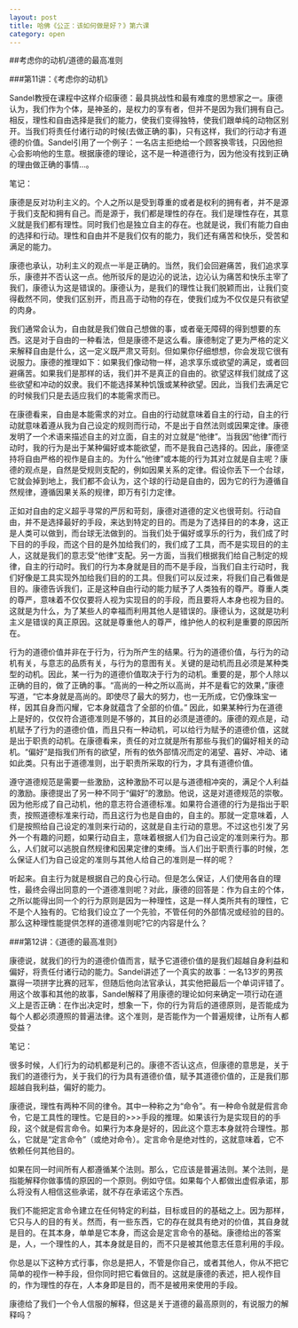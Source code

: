 ```yaml
---
layout: post
title: 哈佛《公正：该如何做是好？》第六课
category: open
---
```

##考虑你的动机/道德的最高准则

###第11讲：《考虑你的动机》

Sandel教授在课程中这样介绍康德：最具挑战性和最有难度的思想家之一。康德认为，我们作为个体，是神圣的，是权力的享有者，但并不是因为我们拥有自己。相反，理性和自由选择是我们的能力，使我们变得独特，使我们跟单纯的动物区别开。当我们将责任付诸行动的时候(去做正确的事)，只有这样，我们的行动才有道德的价值。Sandel引用了一个例子：一名店主拒绝给一个顾客换零钱，只因他担心会影响他的生意。根据康德的理论，这不是一种道德行为，因为他没有找到正确的理由做正确的事情...。

笔记：

康德是反对功利主义的。个人之所以是受到尊重的或者是权利的拥有者，并不是源于我们支配和拥有自己。而是源于，我们都是理性的存在。我们是理性存在，其意义就是我们都有理性。同时我们也是独立自主的存在。也就是说，我们有能力自由的选择和行动。理性和自由并不是我们仅有的能力，我们还有痛苦和快乐，受苦和满足的能力。

康德也承认，功利主义的观点一半是正确的。当然，我们会回避痛苦，我们追求享乐，康德并不否认这一点。他所驳斥的是边沁的说法，边沁认为痛苦和快乐主宰了我们，康德认为这是错误的。康德认为，是我们的理性让我们脱颖而出，让我们变得截然不同，使我们区别开，而且高于动物的存在，使我们成为不仅仅是只有欲望的肉身。

我们通常会认为，自由就是我们做自己想做的事，或者毫无障碍的得到想要的东西。这是对于自由的一种看法，但是康德不是这么看。康德制定了更为严格的定义来解释自由是什么，这一定义既严肃又苛刻。但如果你仔细想想，你会发现它很有说服力。康德的推理如下：如果我们像动物一样，追求享乐或欲望的满足，或者回避痛苦。如果我们是那样的话，我们并不是真正的自由的。欲望这样我们就成了这些欲望和冲动的奴隶。我们不能选择某种饥饿或某种欲望。因此，当我们去满足它的时候我们只是去适应我们的本能需求而已。

在康德看来，自由是本能需求的对立。自由的行动就意味着自主的行动，自主的行动就意味着遵从我为自己设定的规则而行动，不是出于自然法则或因果定律。康德发明了一个术语来描述自主的对立面，自主的对立就是“他律”。当我因“他律”而行动时，我的行为是出于某种偏好或本能欲望，而不是我自己选择的。因此，康德坚持将自由严格的视作是自主的。为什么“他律”或本能的行为其对立就是自主呢？康德的观点是，自然是受规则支配的，例如因果关系的定律。假设你丢下一个台球，它就会掉到地上，我们都不会认为，这个球的行动是自由的，因为它的行为遵循自然规律，遵循因果关系的规律，即万有引力定律。

正如对自由的定义超乎寻常的严厉和苛刻，康德对道德的定义也很苛刻。行动自由，并不是选择最好的手段，来达到特定的目的。而是为了选择目的的本身，这正是人类可以做到，而台球无法做到的。当我们处于偏好或享乐的行为，我们成了时下目的的手段，而这个目的是外加给我们的，我们成了工具，而不是实现目的的主人，这就是我们的意志受“他律”支配。另一方面，当我们根据我们给自己制定的规律，自主的行动时。我们的行为本身就是目的而不是手段，当我们自主行动时，我们好像是工具实现外加给我们目的的工具。但我们可以反过来，将我们自己看做是目的。康德告诉我们，正是这种自由行动的能力赋予了人类独有的尊严。尊重人类的尊严，意味着不仅仅要将人视为实现目的的手段，而且要将人本身也视为目的。这就是为什么，为了某些人的幸福而利用其他人是错误的。康德认为，这就是功利主义是错误的真正原因。这就是尊重他人的尊严，维护他人的权利是重要的原因所在。

行为的道德价值并非在于行为，行为所产生的结果。行为的道德价值，与行为的动机有关，与意志的品质有关，与行为的意图有关。关键的是动机而且必须是某种类型的动机。因此，某一行为的道德价值取决于行为的动机。重要的是，那个人除以正确的目的，做了正确的事。“高尚的一种之所以高尚，并不是看它的效果，”康德写道，“它本身就是高尚的。即使尽了最大的努力，也一无所成，它仍像珠宝一样，因其自身而闪耀，它本身就蕴含了全部的价值。” 因此，如果某种行为在道德上是好的，仅仅符合道德准则是不够的，其目的必须是道德的。康德的观点是，动机赋予了行为的道德价值，而且只有一种动机，可以给行为赋予的道德价值，这就是出于职责的动机。在康德看来，责任的对立就是所有那些与我们的偏好相关的动机。“偏好”是指我们所有的欲望，所有的依外部情况而定的渴望、喜好、冲动、诸如此类。只有出于道德准则，出于职责所采取的行为，才具有道德价值。

遵守道德规范是需要一些激励，这种激励不可以是与道德相冲突的，满足个人利益的激励。康德提出了另一种不同于“偏好”的激励。他说，这是对道德规范的崇敬。因为他形成了自己动机，他的意志符合道德标准。如果符合道德的行为是指出于职责，按照道德标准来行动，而且这行为也是自由的，自主的。那就一定意味着，人们是按照给自己设定的准则来行动的，这就是自主行动的意思。不过这也引发了另外一个有趣的问题，如果行动自主，意味着根据人们为自己设定的准则来行为。那么，人们就可以逃脱自然规律和因果定律的束缚。当人们出于职责行事的时候，怎么保证人们为自己设定的准则与其他人给自己的准则是一样的呢？

听起来。自主行为就是根据自己的良心行动。但是怎么保证，人们使用各自的理性，最终会得出同意的一个道德准则呢？对此，康德的回答是：作为自主的个体，之所以能得出同一个的行为原则是因为一种理性，这是一样人类所共有的理性，它不是个人独有的。它给我们设立了一个先验，不管任何的外部情况或经验的目的。 那么这种理性能提供怎样的道德准则呢?它的内容是什么？

###第12讲：《道德的最高准则》

康德说，就我们的行为的道德价值而言，赋予它道德价值的是我们超越自身利益和偏好，将责任付诸行动的能力。Sandel讲述了一个真实的故事：一名13岁的男孩赢得一项拼字比赛的冠军，但随后他向法官承认，其实他把最后一个单词评错了。用这个故事和其他的故事，Sandel解释了用康德的理论如何来确定一项行动在道义上是否正确：在作出决定时，想象一下，你的行为背后的道德原则，是否能成为每个人都必须遵照的普遍法律。这个准则，是否能作为一个普遍规律，让所有人都受益？

笔记：

很多时候，人们行为的动机都是利己的。康德不否认这点，但康德的意思是，关于我们的道德行为，关于我们的行为具有道德价值，赋予其道德价值的，正是我们那超越自我利益，偏好的能力。

康德说，理性有两种不同的律令。其中一种称之为“命令”。有一种命令就是假言命令，它是工具性的理性。它是目的>>>手段的推理。如果该行为是实现目的的手段，这个就是假言命令。如果行为本身是好的，因此这个意志本身就符合理性。那么，它就是“定言命令”（或绝对命令）。定言命令是绝对性的，这就意味着，它不依赖任何其他目的。

如果在同一时间所有人都遵循某个法则。那么，它应该是普遍法则。某个法则，是指能解释你做事情的原因的一个原则。例如守信。如果每个人都做出虚假承诺，那么将没有人相信这些承诺，就不存在承诺这个东西。

我们不能把定言命令建立在任何特定的利益，目标或目的的基础之上。因为那样，它只与人的目的有关。然而，有一些东西，它的存在就具有绝对的价值，其自身就是目的。在其本身，单单是它本身，而这会是定言命令的基础。康德给出的答案是，人，一个理性的人，其本身就是目的，而不只是被其他意志任意利用的手段。

你总是以下这种方式行事，你总是把人，不管是你自己，或者其他人，你从不把它简单的视作一种手段，但你同时把它看做目的。这就是康德的表述，把人视作目的，作为理性的存在，人本身即是目的，而不是被用来使用的手段。

康德给了我们一个令人信服的解释，但这是关于道德的最高原则的，有说服力的解释吗？

